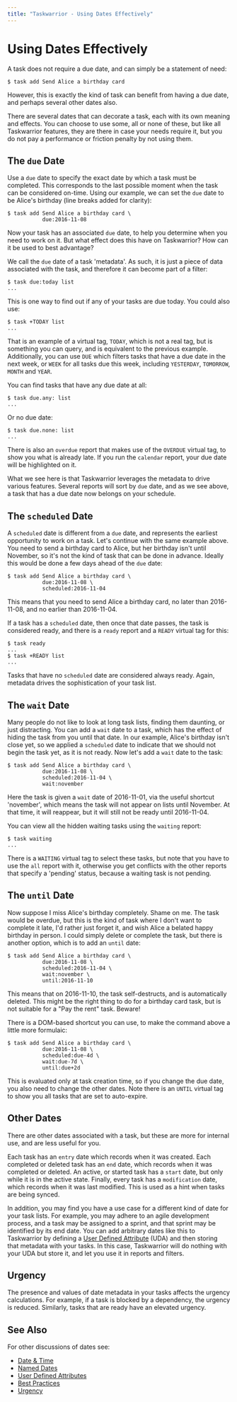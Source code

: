 ```yaml
---
title: "Taskwarrior - Using Dates Effectively"
---
```


# Using Dates Effectively

A task does not require a due date, and can simply be a statement of need:

    $ task add Send Alice a birthday card

However, this is exactly the kind of task can benefit from having a due date, and perhaps several other dates also.

There are several dates that can decorate a task, each with its own meaning and effects.
You can choose to use some, all or none of these, but like all Taskwarrior features, they are there in case your needs require it, but you do not pay a performance or friction penalty by not using them.

## The `due` Date

Use a `due` date to specify the exact date by which a task must be completed.
This corresponds to the last possible moment when the task can be considered on-time.
Using our example, we can set the `due` date to be Alice's birthday
(line breaks added for clarity):

    $ task add Send Alice a birthday card \
               due:2016-11-08

Now your task has an associated `due` date, to help you determine when you need to work on it.
But what effect does this have on Taskwarrior? How can it be used to best advantage?

We call the `due` date of a task 'metadata'.
As such, it is just a piece of data associated with the task, and therefore it can become part of a filter:

    $ task due:today list
    ...

This is one way to find out if any of your tasks are due today.
You could also use:

    $ task +TODAY list
    ...

That is an example of a virtual tag, `TODAY`, which is not a real tag, but is something you can query, and is equivalent to the previous example.
Additionally, you can use `DUE` which filters tasks that have a due date in the next week, or
`WEEK` for all tasks due this week, including `YESTERDAY`, `TOMORROW`, `MONTH`
and `YEAR`.

You can find tasks that have any due date at all:

    $ task due.any: list
    ...

Or no due date:

    $ task due.none: list
    ...

There is also an `overdue` report that makes use of the `OVERDUE` virtual tag, to show you what is already late.
If you run the `calendar` report, your due date will be highlighted on it.

What we see here is that Taskwarrior leverages the metadata to drive various features.
Several reports will sort by `due` date, and as we see above, a task that has a due date now belongs on your schedule.

## The `scheduled` Date

A `scheduled` date is different from a `due` date, and represents the earliest opportunity to work on a task.
Let's continue with the same example above.
You need to send a birthday card to Alice, but her birthday isn't until November, so it's not the kind of task that can be done in advance.
Ideally this would be done a few days ahead of the `due` date:

    $ task add Send Alice a birthday card \
               due:2016-11-08 \
               scheduled:2016-11-04

This means that you need to send Alice a birthday card, no later than
2016-11-08, and no earlier than 2016-11-04.

If a task has a `scheduled` date, then once that date passes, the task is considered ready, and there is a `ready` report and a `READY` virtual tag for this:

    $ task ready
    ...
    $ task +READY list
    ...

Tasks that have no `scheduled` date are considered always ready.
Again, metadata drives the sophistication of your task list.

## The `wait` Date

Many people do not like to look at long task lists, finding them daunting, or just distracting.
You can add a `wait` date to a task, which has the effect of hiding the task from you until that date.
In our example, Alice's birthday isn't close yet, so we applied a `scheduled` date to indicate that we should not begin the task yet, as it is not ready.
Now let's add a `wait` date to the task:

    $ task add Send Alice a birthday card \
               due:2016-11-08 \
               scheduled:2016-11-04 \
               wait:november

Here the task is given a `wait` date of 2016-11-01, via the useful shortcut
'november', which means the task will not appear on lists until November.
At that time, it will reappear, but it will still not be ready until 2016-11-04.

You can view all the hidden waiting tasks using the `waiting` report:

    $ task waiting
    ...

There is a `WAITING` virtual tag to select these tasks, but note that you have to use the `all` report with it, otherwise you get conflicts with the other reports that specify a 'pending' status, because a waiting task is not pending.

## The `until` Date

Now suppose I miss Alice's birthday completely.
Shame on me.
The task would be overdue, but this is the kind of task where I don't want to complete it late, I'd rather just forget it, and wish Alice a belated happy birthday in person.
I could simply delete or complete the task, but there is another option, which is to add an `until` date:

    $ task add Send Alice a birthday card \
               due:2016-11-08 \
               scheduled:2016-11-04 \
               wait:november \
               until:2016-11-10

This means that on 2016-11-10, the task self-destructs, and is automatically deleted.
This might be the right thing to do for a birthday card task, but is not suitable for a "Pay the rent" task.
Beware!

There is a DOM-based shortcut you can use, to make the command above a little more formulaic:

    $ task add Send Alice a birthday card \
               due:2016-11-08 \
               scheduled:due-4d \
               wait:due-7d \
               until:due+2d

This is evaluated only at task creation time, so if you change the due date, you also need to change the other dates.
Note there is an `UNTIL` virtual tag to show you all tasks that are set to auto-expire.

## Other Dates

There are other dates associated with a task, but these are more for internal use, and are less useful for you.

Each task has an `entry` date which records when it was created.
Each completed or deleted task has an `end` date, which records when it was completed or deleted. An active, or started task has a `start` date, but only while it is in the active state. Finally, every task has a `modification` date, which records when it was last modified. This is used as a hint when tasks are being synced.

In addition, you may find you have a use case for a different kind of date for your task lists. For example, you may adhere to an agile development process, and a task may be assigned to a sprint, and that sprint may be identified by its end date. You can add arbitrary dates like this to Taskwarrior by defining a
[User Defined Attribute](/docs/udas) (UDA) and then storing that metadata with your tasks. In this case, Taskwarrior will do nothing with your UDA but store it, and let you use it in reports and filters.

## Urgency

The presence and values of date metadata in your tasks affects the urgency calculations.
For example, if a task is blocked by a dependency, the urgency is reduced.
Similarly, tasks that are ready have an elevated urgency.

## See Also

For other discussions of dates see:

- [Date & Time](/docs/dates)
- [Named Dates](/docs/named_dates)
- [User Defined Attributes](/docs/udas)
- [Best Practices](/docs/best-practices)
- [Urgency](/docs/urgency)

